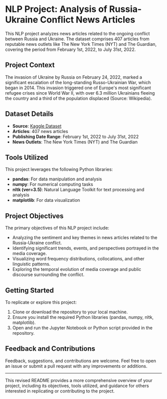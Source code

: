 # NLP Project: Analysis of Russia-Ukraine Conflict News Articles

This NLP project analyzes news articles related to the ongoing conflict between Russia and Ukraine. The dataset comprises 407 articles from reputable news outlets like The New York Times (NYT) and The Guardian, covering the period from February 1st, 2022, to July 31st, 2022.

## Project Context

The invasion of Ukraine by Russia on February 24, 2022, marked a significant escalation of the long-standing Russo-Ukrainian War, which began in 2014. This invasion triggered one of Europe's most significant refugee crises since World War II, with over 6.3 million Ukrainians fleeing the country and a third of the population displaced (Source: Wikipedia).

## Dataset Details

- **Source**: [Kaggle Dataset](https://www.kaggle.com/datasets/hskhawaja/russia-ukraine-conflict)
- **Articles**: 407 news articles
- **Publishing Date Range**: February 1st, 2022 to July 31st, 2022
- **News Outlets**: The New York Times (NYT) and The Guardian

## Tools Utilized

This project leverages the following Python libraries:

- **pandas**: For data manipulation and analysis
- **numpy**: For numerical computing tasks
- **nltk (ver=3.5)**: Natural Language Toolkit for text processing and analysis
- **matplotlib**: For data visualization

## Project Objectives

The primary objectives of this NLP project include:

- Analyzing the sentiment and key themes in news articles related to the Russia-Ukraine conflict.
- Identifying significant trends, events, and perspectives portrayed in the media coverage.
- Visualizing word frequency distributions, collocations, and other linguistic patterns.
- Exploring the temporal evolution of media coverage and public discourse surrounding the conflict.

## Getting Started

To replicate or explore this project:

1. Clone or download the repository to your local machine.
2. Ensure you install the required Python libraries (pandas, numpy, nltk, matplotlib).
3. Open and run the Jupyter Notebook or Python script provided in the repository.

## Feedback and Contributions

Feedback, suggestions, and contributions are welcome. Feel free to open an issue or submit a pull request with any improvements or additions.

---

This revised README provides a more comprehensive overview of your project, including its objectives, tools utilized, and guidance for others interested in replicating or contributing to the project.